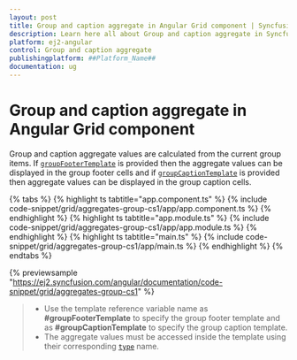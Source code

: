 ```yaml
---
layout: post
title: Group and caption aggregate in Angular Grid component | Syncfusion
description: Learn here all about Group and caption aggregate in Syncfusion ##Platform_Name## Grid component of Syncfusion Essential JS 2 and more.
platform: ej2-angular
control: Group and caption aggregate 
publishingplatform: ##Platform_Name##
documentation: ug
---
```


# Group and caption aggregate in Angular Grid component

Group and caption aggregate values are calculated from the current group items.
If [`groupFooterTemplate`](https://ej2.syncfusion.com/angular/documentation/api/grid/aggregateColumnDirective/#groupfootertemplate) is provided then the aggregate values can be displayed
 in the group footer cells and
if [`groupCaptionTemplate`](https://ej2.syncfusion.com/angular/documentation/api/grid/aggregateColumnDirective/#groupcaptiontemplate)
 is provided then aggregate values can be displayed in the group caption cells.

{% tabs %}
{% highlight ts tabtitle="app.component.ts" %}
{% include code-snippet/grid/aggregates-group-cs1/app/app.component.ts %}
{% endhighlight %}
{% highlight ts tabtitle="app.module.ts" %}
{% include code-snippet/grid/aggregates-group-cs1/app/app.module.ts %}
{% endhighlight %}
{% highlight ts tabtitle="main.ts" %}
{% include code-snippet/grid/aggregates-group-cs1/app/main.ts %}
{% endhighlight %}
{% endtabs %}
  
{% previewsample "https://ej2.syncfusion.com/angular/documentation/code-snippet/grid/aggregates-group-cs1" %}

> * Use the template reference variable name as **#groupFooterTemplate** to specify the group footer template
and as **#groupCaptionTemplate** to specify the group caption template.
> * The aggregate values must be accessed inside the template using their corresponding [`type`](https://ej2.syncfusion.com/angular/documentation/api/grid/aggregateColumnDirective/#type)
name.